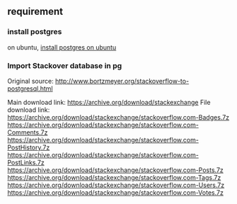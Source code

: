 
## requirement

### install postgres 

on ubuntu, [install postgres on ubuntu](install_pg/install_ubuntu.md)

### Import Stackover database in pg
Original source: http://www.bortzmeyer.org/stackoverflow-to-postgresql.html

Main download link: https://archive.org/download/stackexchange
File download link:
https://archive.org/download/stackexchange/stackoverflow.com-Badges.7z
https://archive.org/download/stackexchange/stackoverflow.com-Comments.7z
https://archive.org/download/stackexchange/stackoverflow.com-PostHistory.7z
https://archive.org/download/stackexchange/stackoverflow.com-PostLinks.7z
https://archive.org/download/stackexchange/stackoverflow.com-Posts.7z
https://archive.org/download/stackexchange/stackoverflow.com-Tags.7z
https://archive.org/download/stackexchange/stackoverflow.com-Users.7z
https://archive.org/download/stackexchange/stackoverflow.com-Votes.7z

